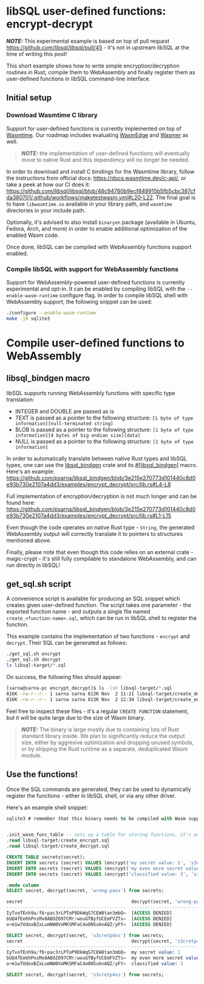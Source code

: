 # libSQL user-defined functions: encrypt-decrypt

**_NOTE:_** This experimental example is based on top of pull request https://github.com/libsql/libsql/pull/45 - it's not in upstream libSQL at the time of writing this post!

This short example shows how to write simple encryption/decryption routines in Rust, compile them to WebAssembly and finally register them as user-defined functions in libSQL command-line interface.

## Initial setup
### Download Wasmtime C library
Support for user-defined functions is currently implemented on top of [Wasmtime](https://github.com/bytecodealliance/wasmtime). Our roadmap includes evaluating [WasmEdge](https://github.com/WasmEdge/WasmEdge) and [Wasmer](https://github.com/wasmerio/wasmer) as well. 
> **_NOTE:_** the implementation of user-defined functions will eventually move to native Rust and this dependency will no longer be needed.

In order to download and install C bindings for the Wasmtime library, follow the instructions from official docs: https://docs.wasmtime.dev/c-api/, or take a peek at how our CI does it: https://github.com/libsql/libsql/blob/48c94780b9ecf849915b5fb5cbc387cfda380701/.github/workflows/maketestwasm.yml#L20-L22. The final goal is to have `libwasmtime.so` available in your library path, and `wasmtime` directories in your include path.

Optionally, it's advised to also install `binaryen` package (available in Ubuntu, Fedora, Arch, and more) in order to enable additional optimization of the enabled Wasm code.

Once done, libSQL can be compiled with WebAssembly functions support enabled.

### Compile libSQL with support for WebAssembly functions
Support for WebAssembly-powered user-defined functions is currently experimental and opt-in. It can be enabled by compiling libSQL with the `--enable-wasm-runtime` configure flag. In order to compile libSQL shell with WebAssembly support, the following snippet can be used:

```sh
./configure --enable-wasm-runtime
make -j8 sqlite3
```

# Compile user-defined functions to WebAssembly

## libsql\_bindgen macro
libSQL supports running WebAssembly functions with specific type translation: 
 - INTEGER and DOUBLE are passed as is
 - TEXT is passed as a pointer to the following structure:
    `[1 byte of type information][null-terminated string]`
 - BLOB is passed as a pointer to the following structure:
    `[1 byte of type information][4 bytes of big endian size][data]`
 - NULL is passed as a pointer to the following structure:
    `[1 byte of type information]`

In order to automatically translate between native Rust types and libSQL types,
one can use the [libsql\_bindgen](https://crates.io/crates/libsql_bindgen) crate
and its [#[libsql\_bindgen]](https://docs.rs/libsql_bindgen/latest/libsql_bindgen/attr.libsql_bindgen.html) macro. Here's an example:
https://github.com/psarna/libsql_bindgen/blob/3e215e270773d101440c8d0e93b730e2107a4dd3/examples/encrypt_decrypt/src/lib.rs#L4-L8

Full implementation of encryption/decryption is not much longer and can be found here:
https://github.com/psarna/libsql_bindgen/blob/3e215e270773d101440c8d0e93b730e2107a4dd3/examples/encrypt_decrypt/src/lib.rs#L1-L15

Even though the code operates on native Rust type - `String`, the generated WebAssembly output will correctly translate it to pointers to structures mentioned above.

Finally, please note that even though this code relies on an external crate - magic-crypt - it's still fully compilable to standalone WebAssembly, and can run directly in libSQL!

## get\_sql.sh script

A convenience script is available for producing an SQL snippet which creates given user-defined function. The script takes one parameter - the exported function name - and outputs a single file named `create_<function-name>.sql`, which can be run in libSQL shell to register the function.

This example contains the implementation of two functions - `encrypt` and `decrypt`. Their SQL can be generated as follows:
```sh
./get_sql.sh encrypt
./get_sql.sh decrypt
ls libsql-target/*.sql
```
On success, the following files should appear:
```sh
[sarna@sarna-pc encrypt_decrypt]$ ls -lsh libsql-target/*.sql
816K -rw-r--r-- 1 sarna sarna 813K Nov  2 11:21 libsql-target/create_decrypt.sql
816K -rw-r--r-- 1 sarna sarna 813K Nov  2 12:34 libsql-target/create_encrypt.sql
```

Feel free to inspect these files - it's a regular `CREATE FUNCTION` statement, but it *will* be quite large due to the size of Wasm binary.

> **_NOTE:_** The binary is large mostly due to containing lots of Rust standard library inside. We plan to significantly reduce the output size, either by aggresive optimization and dropping unused symbols, or by shipping the Rust runtime as a separate, deduplicated Wasm module.

## Use the functions!
Once the SQL commands are generated, they can be used to dynamically register the functions - either in libSQL shell, or via any other driver.

Here's an example shell snippet:
```sql
sqlite3 # remember that this binary needs to be compiled with Wasm support


.init_wasm_func_table -- sets up a table for storing functions, it's enough to invoke it once per session
.read libsql-target/create_encrypt.sql
.read libsql-target/create_decrypt.sql

CREATE TABLE secrets(secret);
INSERT INTO secrets (secret) VALUES (encrypt('my secret value: 1', 's3cretp4ss'));
INSERT INTO secrets (secret) VALUES (encrypt('my even more secret value: 2', 's3cretp4ss'));
INSERT INTO secrets (secret) VALUES (encrypt('classified value: 3', 's3cretp4ss'));

.mode column
SELECT secret, decrypt(secret, 'wrong-pass') from secrets;

secret                                        decrypt(secret, 'wrong-pass')
--------------------------------------------  -----------------------------
IyTvoTEnh9a/f6+pac3rLPToP9DkWqS7CEW8tan3mbQ=  [ACCESS DENIED]              
bUQ4fEe6hPnsMx8ABOZO97CMr/wouGTByfUCEmFVZTs=  [ACCESS DENIED]              
o+m1w7UdoxBZxLumNW0VoMKSMFaC4o8N5uknAQZ/yFY=  [ACCESS DENIED] 

SELECT secret, decrypt(secret, 's3cretp4ss') from secrets;
secret                                        decrypt(secret, 's3cretp4ss')
--------------------------------------------  -----------------------------
IyTvoTEnh9a/f6+pac3rLPToP9DkWqS7CEW8tan3mbQ=  my secret value: 1           
bUQ4fEe6hPnsMx8ABOZO97CMr/wouGTByfUCEmFVZTs=  my even more secret value: 2 
o+m1w7UdoxBZxLumNW0VoMKSMFaC4o8N5uknAQZ/yFY=  classified value: 3 

SELECT secret, decrypt(secret, 's3cretp4ss') from secrets;

```

